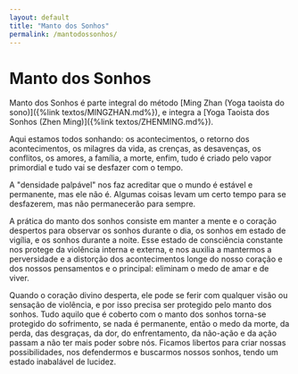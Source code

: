 ```yaml
---
layout: default
title: "Manto dos Sonhos"
permalink: /mantodossonhos/
---
```


# Manto dos Sonhos
 
Manto dos Sonhos é parte integral do método [Ming Zhan (Yoga taoista do sono)]({%link textos/MINGZHAN.md%}), e integra a [Yoga Taoista dos Sonhos (Zhen Ming)]({%link textos/ZHENMING.md%}).  

 
Aqui estamos todos sonhando: os acontecimentos, o retorno dos acontecimentos, os milagres da vida, as crenças, as desavenças, os conflitos, os amores, a família, a morte, enfim, tudo é criado pelo vapor primordial e tudo vai se desfazer com o tempo.  

 
A "densidade  palpável" nos faz acreditar que o mundo é estável e permanente, mas ele não é. Algumas coisas levam um certo tempo para se desfazerem, mas não permanecerão para sempre.  

 
A prática do manto dos sonhos consiste em manter a mente e o coração despertos para observar os sonhos durante o dia, os sonhos em estado de vigília, e os sonhos durante a noite. Esse estado de consciência constante nos protege da violência interna e externa, e nos auxilia a mantermos a perversidade e a distorção dos acontecimentos longe do nosso coração e dos nossos pensamentos e o principal: eliminam o medo de amar e de viver.  

 
Quando o coração divino desperta, ele pode se ferir com qualquer visão ou sensação de violência, e por isso precisa ser protegido pelo manto dos sonhos. Tudo aquilo que é coberto com o manto dos sonhos torna-se protegido do sofrimento, se nada é permanente, então o medo da morte, da perda, das desgraças, da dor, do enfrentamento, da não-ação e da ação passam a não ter mais poder sobre nós. Ficamos libertos para criar nossas possibilidades, nos defendermos e buscarmos nossos sonhos,  tendo um estado inabalável de lucidez. 